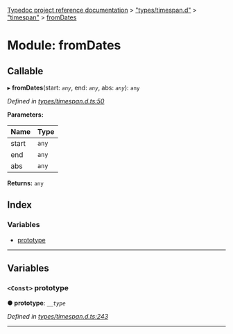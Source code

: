 [Typedoc project reference documentation](../README.md) > ["types/timespan.d"](../modules/_types_timespan_d_.md) > ["timespan"](../modules/_types_timespan_d_._timespan_.md) > [fromDates](../modules/_types_timespan_d_._timespan_.fromdates.md)

# Module: fromDates

## Callable
▸ **fromDates**(start: *`any`*, end: *`any`*, abs: *`any`*): `any`

*Defined in [types/timespan.d.ts:50](https://github.com/DocuWare/REST-Sample-TS/blob/0222c3e/src/types/timespan.d.ts#L50)*

**Parameters:**

| Name | Type |
| ------ | ------ |
| start | `any` |
| end | `any` |
| abs | `any` |

**Returns:** `any`

## Index

### Variables

* [prototype](_types_timespan_d_._timespan_.fromdates.md#prototype)

---

## Variables

<a id="prototype"></a>

### `<Const>` prototype

**● prototype**: *`__type`*

*Defined in [types/timespan.d.ts:243](https://github.com/DocuWare/REST-Sample-TS/blob/0222c3e/src/types/timespan.d.ts#L243)*

___

